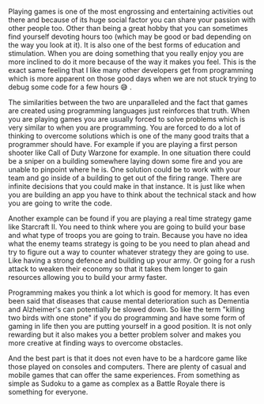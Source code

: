 Playing games is one of the most engrossing and entertaining activities out there and because of its huge social factor you can share your passion with other people too. Other than being a great hobby that you can sometimes find yourself devoting hours too (which may be good or bad depending on the way you look at it). It is also one of the best forms of education and stimulation. When you are doing something that you really enjoy you are more inclined to do it more because of the way it makes you feel. This is the exact same feeling that I like many other developers get from programming which is more apparent on those good days when we are not stuck trying to debug some code for a few hours 😅 .

The similarities between the two are unparalleled and the fact that games are created using programming languages just reinforces that truth. When you are playing games you are usually forced to solve problems which is very similar to when you are programming. You are forced to do a lot of thinking to overcome solutions which is one of the many good traits that a programmer should have. For example if you are playing a first person shooter like Call of Duty Warzone for example. In one situation there could be a sniper on a building somewhere laying down some fire and you are unable to pinpoint where he is. One solution could be to work with your team and go inside of a building to get out of the firing range. There are infinite decisions that you could make in that instance. It is just like when you are building an app you have to think about the technical stack and how you are going to write the code.

Another example can be found if you are playing a real time strategy game like Starcraft II. You need to think where you are going to build your base and what type of troops you are going to train. Because you have no idea what the enemy teams strategy is going to be you need to plan ahead and try to figure out a way to counter whatever strategy they are going to use. Like having a strong defence and building up your army. Or going for a rush attack to weaken their economy so that it takes them longer to gain resources allowing you to build your army faster.

Programming makes you think a lot which is good for memory. It has even been said that diseases that cause mental deterioration such as Dementia and Alzheimer's can potentially be slowed down. So like the term "killing two birds with one stone" if you do programming and have some form of gaming in life then you are putting yourself in a good position. It is not only rewarding but it also makes you a better problem solver and makes you more creative at finding ways to overcome obstacles.

And the best part is that it does not even have to be a hardcore game like those played on consoles and computers. There are plenty of casual and mobile games that can offer the same experiences. From something as simple as Sudoku to a game as complex as a Battle Royale there is something for everyone.
